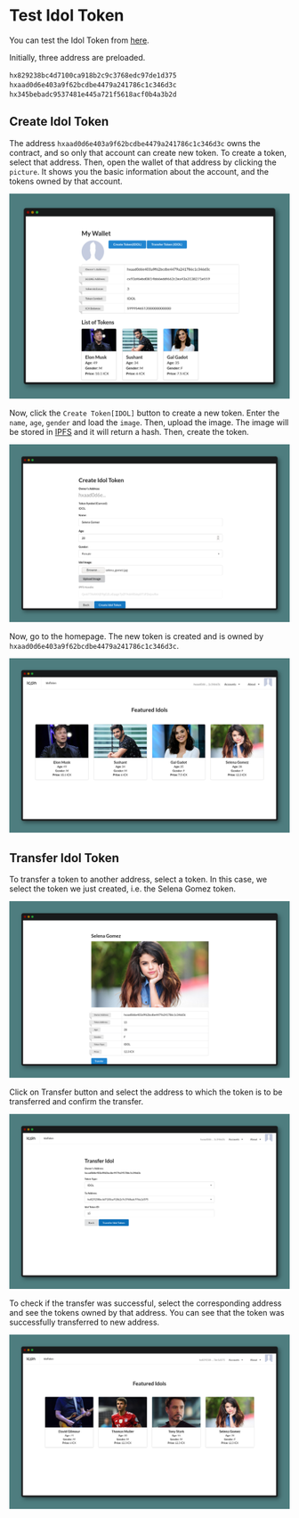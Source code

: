 # Test Idol Token

You can test the Idol Token from [here](https://idoltoken.opendevicon.io).

Initially, three address are preloaded.

`hx829238bc4d7100ca918b2c9c3768edc97de1d375` `hxaad0d6e403a9f62bcdbe4479a241786c1c346d3c` `hx345bebadc9537481e445a721f5618acf0b4a3b2d`

## Create Idol Token

The address `hxaad0d6e403a9f62bcdbe4479a241786c1c346d3c` owns the contract, and so only that account can create new token. To create a token, select that address. Then, open the wallet of that address by clicking the `picture`. It shows you the basic information about the account, and the tokens owned by that account.

![](../../.gitbook/assets/wallet.png)

Now, click the `Create Token[IDOL]` button to create a new token. Enter the `name`, `age`, `gender` and load the `image`. Then, upload the image. The image will be stored in [IPFS](https://ipfs.io/) and it will return a hash. Then, create the token.

![](../../.gitbook/assets/createidoltoken.png)

Now, go to the homepage. The new token is created and is owned by `hxaad0d6e403a9f62bcdbe4479a241786c1c346d3c`.

![](../../.gitbook/assets/listofidols.png)

## Transfer Idol Token

To transfer a token to another address, select a token. In this case, we select the token we just created, i.e. the Selena Gomez token.

![](../../.gitbook/assets/selecttoken.png)

Click on Transfer button and select the address to which the token is to be transferred and confirm the transfer.

![](../../.gitbook/assets/transfer.png)

To check if the transfer was successful, select the corresponding address and see the tokens owned by that address. You can see that the token was successfully transferred to new address.

![](../../.gitbook/assets/newlistaftertransfer.png)

